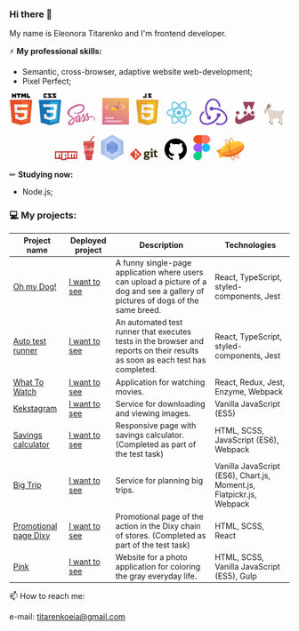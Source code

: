 ### Hi there 👋

My name is Eleonora Titarenko and I'm frontend developer.

⚡ **My professional skills:**
- Semantic, cross-browser, adaptive website web-development;
- Pixel Perfect;

<p align="center">
    <img src="image/html-5.svg" width="40">&nbsp;&nbsp;
    <img src="image/css-5.svg" width="40">&nbsp;&nbsp;
    <img src="image/sass-1.svg" width="50">&nbsp;&nbsp;
    <img src="image/styled-component.png" width="50">&nbsp;&nbsp;
    <img src="image/javascript-4.svg" width="40">&nbsp;&nbsp;
    <img src="image/react-seeklogo.com.svg" width="50">&nbsp;&nbsp;
    <img src="image/redux-seeklogo.com.svg" width="50">&nbsp;&nbsp;
    <img src="image/jest-0.svg" width="40">&nbsp;&nbsp;
    <img src="image/react-testing-library.png" width="40">&nbsp;&nbsp;
</p>
<p align="center">
    <img src="image/npm-node-package-manager.svg" width="40">&nbsp;&nbsp;
    <img src="image/gulp.svg" width="20">&nbsp;&nbsp;
    <img src="image/webpack.svg" width="40">&nbsp;&nbsp;
    <img src="image/git.svg" width="50">&nbsp;&nbsp;
    <img src="image/github-1.svg" width="40">&nbsp;&nbsp;
    <img src="image/figma-1.svg" width="30">&nbsp;&nbsp;
    <img src="image/zeplin.svg" width="50">
</p>

✏ **Studying now:**
- Node.js;

### 💻 My projects:

| Project name        | Deployed project        | Description          | Technologies  |
| ------------- | ------------- | ------------- | ----- |
| [Oh my Dog!](https://github.com/titarenkoeleonora/oh-my-dog) | [I want to see](https://oh-my-dog.vercel.app/) | A funny single-page application where users can upload a picture of a dog and see a gallery of pictures of dogs of the same breed. | React, TypeScript, styled-components, Jest |
| [Auto test runner](https://github.com/titarenkoeleonora/auto-test-runner) | [I want to see](https://auto-test-runner.vercel.app/) | An automated test runner that executes tests in the browser and reports on their results as soon as each test has completed. | React, TypeScript, styled-components, Jest |
| [What To Watch](https://github.com/titarenkoeleonora/html-academy_what-to-watch-4) | [I want to see](https://wtw-five.vercel.app/) | Application for watching movies. | React, Redux, Jest, Enzyme, Webpack |
| [Kekstagram](https://github.com/titarenkoeleonora/html_academy-kekstagram) | [I want to see](https://titarenkoeleonora.github.io/html_academy-kekstagram/) | Service for downloading and viewing images. | Vanilla JavaScript (ES5) |
| [Savings calculator](https://github.com/titarenkoeleonora/test_vc.ru) | [I want to see](https://titarenkoeleonora.github.io/test_vc_deploy/) | Responsive page with savings calculator. (Completed as part of the test task) | HTML, SCSS, JavaScript (ES6), Webpack |
| [Big Trip](https://github.com/titarenkoeleonora/html-academy-big-trip-11) | [I want to see](https://big-trip.vercel.app/) | Service for planning big trips. | Vanilla JavaScript (ES6), Chart.js, Moment.js, Flatpickr.js, Webpack |
| [Promotional page Dixy](https://github.com/titarenkoeleonora/test-merkury) | [I want to see](https://test-merkury.vercel.app/) | Promotional page of the action in the Dixy chain of stores. (Completed as part of the test task) | HTML, SCSS, React |
| [Pink](https://github.com/titarenkoeleonora/html_academy-pink) | [I want to see](https://pink-nine.vercel.app/index.html) | Website for a photo application for coloring the gray everyday life. | HTML, SCSS, Vanilla JavaScript (ES5), Gulp |


📫 How to reach me:
<p>
    e-mail: <a href="mailto:titarenkoeia@yandex.ru">titarenkoeia@gmail.com</a>
</p>
